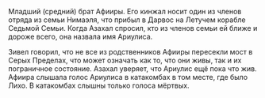 Младший (средний) брат Афииры.
Его кинжал носит один из членов отряда из семьи Нимаэля, что прибыл в Дарвос на Летучем корабле Седьмой Семьи. 
Когда Азахал спросил, кто из членов семьи ей ближе и дороже всего, она назвала имя Ариулиса.

Зивел говорил, что не все из родственников Афииры пересекли мост в Серых Пределах, что может означать как то, что они живы, так и их пограничное состояние.
Азахал уверяет, что Ариулис ещё пока что жив. 
Афиира слышала голос Ариулиса в катакомбах в том месте, где было Лихо. В катакомбах слышны только голоса мёртвых. 



